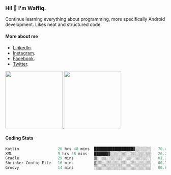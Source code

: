 ### Hi! 👋 I'm Waffiq.

Continue learning everything about programming, more specifically Android development. Likes neat and structured code.

#### More about me 
- [LinkedIn](https://www.linkedin.com/in/waffiq-aziz/).
- [Instagram](https://www.instagram.com/waffiqaziz/).
- [Facebook](https://web.facebook.com/WaffiqAziz/).
- [Twitter](https://twitter.com/AzizWaffiq).

<p align="left">
<a href="https://github.com/waffiqaziz">
  <img height="180em" src="https://github-readme-stats-eight-theta.vercel.app/api?username=waffiqaziz&show_icons=true&theme=algolia&include_all_commits=true&count_private=true"/>
  <img height="180em" src="https://github-readme-stats-eight-theta.vercel.app/api/top-langs/?username=waffiqaziz&layout=compact&langs_count=8&theme=algolia"/>
</a>
</p>

#### Coding Stats
<!--START_SECTION:waka-->

```rust
Kotlin                 26 hrs 48 mins  █████████████████▓░░░░░░░   70.49 %
XML                    9 hrs 58 mins   ██████▓░░░░░░░░░░░░░░░░░░   26.23 %
Gradle                 29 mins         ▒░░░░░░░░░░░░░░░░░░░░░░░░   01.28 %
Shrinker Config File   16 mins         ▒░░░░░░░░░░░░░░░░░░░░░░░░   00.71 %
Groovy                 14 mins         ░░░░░░░░░░░░░░░░░░░░░░░░░   00.62 %
```

<!--END_SECTION:waka-->

